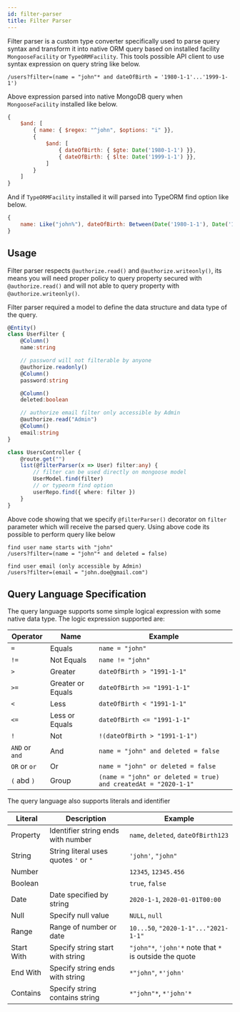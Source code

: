 ```yaml
---
id: filter-parser
title: Filter Parser
---
```


Filter parser is a custom type converter specifically used to parse query syntax and transform it into native ORM query based on installed facility `MongooseFacility` or `TypeORMFacility`. This tools possible API client to use syntax expression on query string like below.

```
/users?filter=(name = "john"* and dateOfBirth = '1980-1-1'...'1999-1-1')
```

Above expression parsed into native MongoDB query when `MongooseFacility` installed like below.

```javascript
{ 
    $and: [
        { name: { $regex: "^john", $options: "i" }},
        {
            $and: [
                { dateOfBirth: { $gte: Date('1980-1-1') }},
                { dateOfBirth: { $lte: Date('1999-1-1') }},
            ]
        }
    ]
}
```

And if `TypeORMFacility` installed it will parsed into TypeORM find option like below.

```javascript
{
    name: Like("john%"), dateOfBirth: Between(Date('1980-1-1'), Date('1999-1-1'))
}
```

## Usage 

Filter parser respects `@authorize.read()` and `@authorize.writeonly()`, its means you will need proper policy to query property secured with `@authorize.read()` and will not able to query property with `@authorize.writeonly()`. 

Filter parser required a model to define the data structure and data type of the query.

```typescript
@Entity()
class UserFilter {
    @Column()
    name:string

    // password will not filterable by anyone
    @authorize.readonly()
    @Column()
    password:string

    @Column()
    deleted:boolean

    // authorize email filter only accessible by Admin
    @authorize.read("Admin")
    @Column()
    email:string
}

class UsersController {
    @route.get("")
    list(@filterParser(x => User) filter:any) {
        // filter can be used directly on mongoose model
        UserModel.find(filter)
        // or typeorm find option 
        userRepo.find({ where: filter })
    }
}
```

Above code showing that we specify `@filterParser()` decorator on `filter` parameter which will receive the parsed query. Using above code its possible to perform query like below 

```
find user name starts with "john"
/users?filter=(name = "john"* and deleted = false)

find user email (only accessible by Admin)
/users?filter=(email = "john.doe@gmail.com")
```

## Query Language Specification

The query language supports some simple logical expression with some native data type. The logic expression supported are: 

| Operator       | Name              | Example                                                        |
| -------------- | ----------------- | -------------------------------------------------------------- |
| `=`            | Equals            | `name = "john"`                                                |
| `!=`           | Not Equals        | `name != "john"`                                               |
| `>`            | Greater           | `dateOfBirth > "1991-1-1"`                                     |
| `>=`           | Greater or Equals | `dateOfBirth >= "1991-1-1"`                                    |
| `<`            | Less              | `dateOfBirth < "1991-1-1"`                                     |
| `<=`           | Less or Equals    | `dateOfBirth <= "1991-1-1"`                                    |
| `!`            | Not               | `!(dateOfBirth > "1991-1-1")`                                  |
| `AND` or `and` | And               | `name = "john" and deleted = false`                            |
| `OR` or `or`   | Or                | `name = "john" or deleted = false`                             |
| `(` abd `)`    | Group             | `(name = "john" or deleted = true) and createdAt = "2020-1-1"` |

The query language also supports literals and identifier 

| Literal    | Description                           | Example                                                 |
| ---------- | ------------------------------------- | ------------------------------------------------------- |
| Property   | Identifier string ends with number    | `name`, `deleted`, `dateOfBirth123`                     |
| String     | String literal uses quotes `'` or `"` | `'john'`, `"john"`                                      |
| Number     |                                       | `12345`, `12345.456`                                    |
| Boolean    |                                       | `true`, `false`                                         |
| Date       | Date specified by string              | `2020-1-1`, `2020-01-01T00:00`                          |
| Null       | Specify null value                    | `NULL`, `null`                                          |
| Range      | Range of number or date               | `10...50`, `"2020-1-1"..."2021-1-1"`                    |
| Start With | Specify string start with string      | `"john"*`, `'john'*` note that `*` is outside the quote |
| End With   | Specify string ends with string       | `*"john"`, `*'john'`                                    |
| Contains   | Specify string contains string        | `*"john"*`, `*'john'*`                                  |
